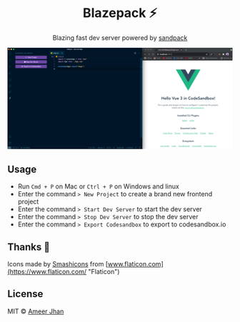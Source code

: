 <h1 align="center">Blazepack ⚡</h1>

<p align="center">
  Blazing fast dev server powered by <a href="https://www.npmjs.com/package/smooshpack">sandpack</a>
</p>

![demo](./resources/demo.png)

## Usage

- Run `Cmd + P` on Mac or `Ctrl + P` on Windows and linux
- Enter the command `> New Project` to create a brand new frontend project
- Enter the command `> Start Dev Server` to start the dev server
- Enter the command `> Stop Dev Server` to stop the dev server
- Enter the command `> Export Codesandbox` to export to codesandbox.io

## Thanks 🙏

Icons made by [Smashicons](https://smashicons.com/ "Smashicons") from [www.flaticon.com](https://www.flaticon.com/ "Flaticon")

## License

MIT © [Ameer Jhan](https://github.com/ameerthehacker)
